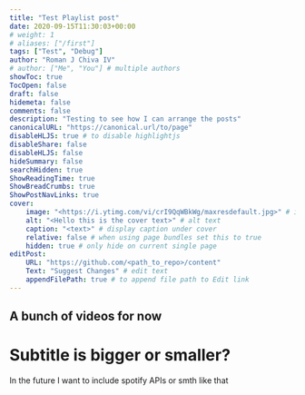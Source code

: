 ```yaml
---
title: "Test Playlist post"
date: 2020-09-15T11:30:03+00:00
# weight: 1
# aliases: ["/first"]
tags: ["Test", "Debug"]
author: "Roman J Chiva IV"
# author: ["Me", "You"] # multiple authors
showToc: true
TocOpen: false
draft: false
hidemeta: false
comments: false
description: "Testing to see how I can arrange the posts"
canonicalURL: "https://canonical.url/to/page"
disableHLJS: true # to disable highlightjs
disableShare: false
disableHLJS: false
hideSummary: false
searchHidden: true
ShowReadingTime: true
ShowBreadCrumbs: true
ShowPostNavLinks: true
cover:
    image: "<https://i.ytimg.com/vi/crI9QqWBkWg/maxresdefault.jpg>" # image path/url
    alt: "<Hello this is the cover text>" # alt text
    caption: "<text>" # display caption under cover
    relative: false # when using page bundles set this to true
    hidden: true # only hide on current single page
editPost:
    URL: "https://github.com/<path_to_repo>/content"
    Text: "Suggest Changes" # edit text
    appendFilePath: true # to append file path to Edit link
---
```



## A bunch of videos for now

# Subtitle is bigger or smaller?

In the future I want to include spotify APIs or smth like that

